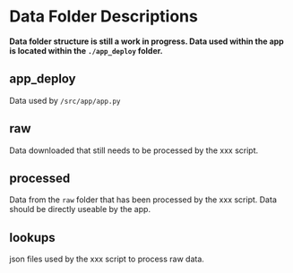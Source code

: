 # Data Folder Descriptions

**Data folder structure is still a work in progress. Data used within the app is located within the `./app_deploy` folder.**

## app_deploy

Data used by `/src/app/app.py`

## raw

Data downloaded that still needs to be processed by the xxx script.

## processed

Data from the `raw` folder that has been processed by the xxx script. Data should be directly useable by the app.

## lookups

json files used by the xxx script to process raw data.